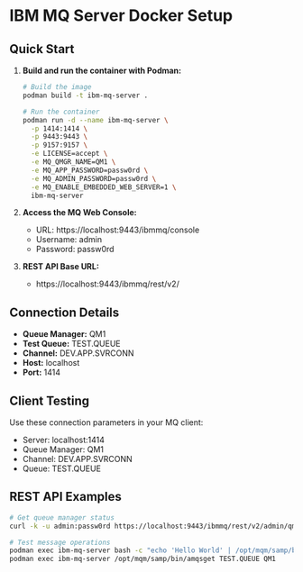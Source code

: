 # IBM MQ Server Docker Setup

## Quick Start

1. **Build and run the container with Podman:**
   ```bash
   # Build the image
   podman build -t ibm-mq-server .
   
   # Run the container
   podman run -d --name ibm-mq-server \
     -p 1414:1414 \
     -p 9443:9443 \
     -p 9157:9157 \
     -e LICENSE=accept \
     -e MQ_QMGR_NAME=QM1 \
     -e MQ_APP_PASSWORD=passw0rd \
     -e MQ_ADMIN_PASSWORD=passw0rd \
     -e MQ_ENABLE_EMBEDDED_WEB_SERVER=1 \
     ibm-mq-server
   ```

2. **Access the MQ Web Console:**
   - URL: https://localhost:9443/ibmmq/console
   - Username: admin
   - Password: passw0rd

3. **REST API Base URL:**
   - https://localhost:9443/ibmmq/rest/v2/

## Connection Details

- **Queue Manager:** QM1
- **Test Queue:** TEST.QUEUE
- **Channel:** DEV.APP.SVRCONN
- **Host:** localhost
- **Port:** 1414

## Client Testing

Use these connection parameters in your MQ client:
- Server: localhost:1414
- Queue Manager: QM1
- Channel: DEV.APP.SVRCONN
- Queue: TEST.QUEUE

## REST API Examples

```bash
# Get queue manager status
curl -k -u admin:passw0rd https://localhost:9443/ibmmq/rest/v2/admin/qmgr/QM1

# Test message operations
podman exec ibm-mq-server bash -c "echo 'Hello World' | /opt/mqm/samp/bin/amqsput TEST.QUEUE QM1"
podman exec ibm-mq-server /opt/mqm/samp/bin/amqsget TEST.QUEUE QM1
```